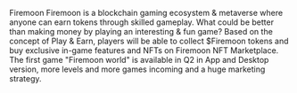 Firemoon
Firemoon is a blockchain gaming ecosystem & metaverse where anyone can earn tokens through skilled gameplay. What could be better than making money by playing an interesting & fun game? Based on the concept of Play & Earn, players will be able to collect $Firemoon tokens and buy exclusive in-game features and NFTs on Firemoon NFT Marketplace. The first game "Firemoon world" is available in Q2 in App and Desktop version, more levels and more games incoming and a huge marketing strategy.
